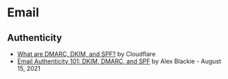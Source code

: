 # Email

## Authenticity

* [What are DMARC, DKIM, and SPF?](https://www.cloudflare.com/learning/email-security/dmarc-dkim-spf/) by Cloudflare
* [Email Authenticity 101: DKIM, DMARC, and SPF](https://www.alexblackie.com/articles/email-authenticity-dkim-spf-dmarc/) by Alex Blackie - August 15, 2021
